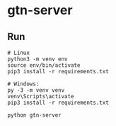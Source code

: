 # gtn-server

## Run

	# Linux
    python3 -m venv env
    source env/bin/activate
    pip3 install -r requirements.txt
	
	# Windows:
	py -3 -m venv venv
	venv\Scripts\activate
	pip3 install -r requirements.txt
	
    python gtn-server
